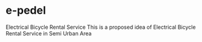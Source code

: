 # e-pedel
Electrical Bicycle Rental Service
This is a proposed idea of Electrical Bicycle Rental Service in Semi Urban Area
